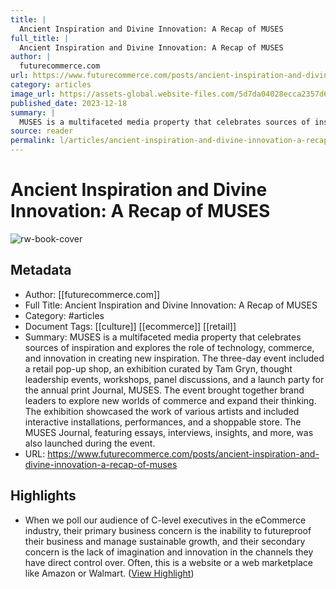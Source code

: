 ```yaml
---
title: |
  Ancient Inspiration and Divine Innovation: A Recap of MUSES
full_title: |
  Ancient Inspiration and Divine Innovation: A Recap of MUSES
author: |
  futurecommerce.com
url: https://www.futurecommerce.com/posts/ancient-inspiration-and-divine-innovation-a-recap-of-muses
category: articles
image_url: https://assets-global.website-files.com/5d7da04028ecca2357d6b3b0/6580cc728f63bc853b96e4ca_Screenshot%202023-12-18%20at%203.13.11%20PM.png
published_date: 2023-12-18
summary: |
  MUSES is a multifaceted media property that celebrates sources of inspiration and explores the role of technology, commerce, and innovation in creating new inspiration. The three-day event included a retail pop-up shop, an exhibition curated by Tam Gryn, thought leadership events, workshops, panel discussions, and a launch party for the annual print Journal, MUSES. The event brought together brand leaders to explore new worlds of commerce and expand their thinking. The exhibition showcased the work of various artists and included interactive installations, performances, and a shoppable store. The MUSES Journal, featuring essays, interviews, insights, and more, was also launched during the event.
source: reader
permalink: l/articles/ancient-inspiration-and-divine-innovation-a-recap-of-muses
---
```

# Ancient Inspiration and Divine Innovation: A Recap of MUSES

![rw-book-cover](https://assets-global.website-files.com/5d7da04028ecca2357d6b3b0/6580cc728f63bc853b96e4ca_Screenshot%202023-12-18%20at%203.13.11%20PM.png)

## Metadata
- Author: [[futurecommerce.com]]
- Full Title: Ancient Inspiration and Divine Innovation: A Recap of MUSES
- Category: #articles
- Document Tags: [[culture]] [[ecommerce]] [[retail]] 
- Summary: MUSES is a multifaceted media property that celebrates sources of inspiration and explores the role of technology, commerce, and innovation in creating new inspiration. The three-day event included a retail pop-up shop, an exhibition curated by Tam Gryn, thought leadership events, workshops, panel discussions, and a launch party for the annual print Journal, MUSES. The event brought together brand leaders to explore new worlds of commerce and expand their thinking. The exhibition showcased the work of various artists and included interactive installations, performances, and a shoppable store. The MUSES Journal, featuring essays, interviews, insights, and more, was also launched during the event.
- URL: https://www.futurecommerce.com/posts/ancient-inspiration-and-divine-innovation-a-recap-of-muses

## Highlights
- When we poll our audience of C-level executives in the eCommerce industry, their primary business concern is the inability to futureproof their business and manage sustainable growth, and their secondary concern is the lack of imagination and innovation in the channels they have direct control over. Often, this is a website or a web marketplace like Amazon or Walmart. ([View Highlight](https://read.readwise.io/read/01hmbybf07br8v3dp5fwavwwp8))


